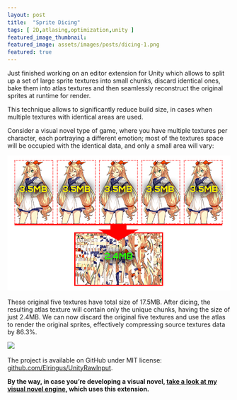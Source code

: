 ```yaml
---
layout: post
title:  "Sprite Dicing"
tags: [ 2D,atlasing,optimization,unity ]
featured_image_thumbnail: 
featured_image: assets/images/posts/dicing-1.png
featured: true
---
```


Just finished working on an editor extension for Unity which allows to split up a set of large sprite textures into small chunks, discard identical ones, bake them into atlas textures and then seamlessly reconstruct the original sprites at runtime for render.

This technique allows to significantly reduce build size, in cases when multiple textures with identical areas are used.

Consider a visual novel type of game, where you have multiple textures per character, each portraying a different emotion; most of the textures space will be occupied with the identical data, and only a small area will vary:

![](assets/images/posts/dicing-2.png)

These original five textures have total size of 17.5MB. After dicing, the resulting atlas texture will contain only the unique chunks, having the size of just 2.4MB. We can now discard the original five textures and use the atlas to render the original sprites, effectively compressing source textures data by 86.3%.

![](https://i.gyazo.com/7f79936fc714abcc342ae348478b9c8e.gif)

The project is available on GitHub under MIT license: [github.com/Elringus/UnityRawInput](github.com/Elringus/UnityRawInput).

**By the way, in case you’re developing a visual novel, [take a look at my visual novel engine](https://u3d.as/1pg9), which uses this extension.**
